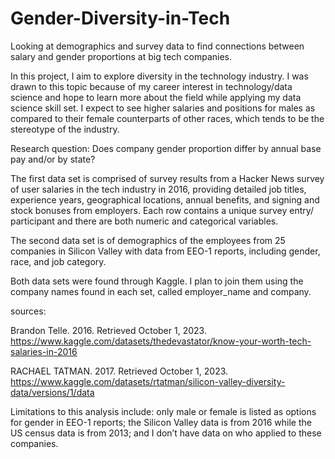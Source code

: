 # Gender-Diversity-in-Tech
Looking at demographics and survey data to find connections between salary and gender proportions at big tech companies.

In this project, I aim to explore diversity in the technology industry. I was drawn to this topic because of my career interest in technology/data science and hope to learn more about the field while applying my data science skill set. I expect to see higher salaries and positions for males as compared to their female counterparts of other races, which tends to be the stereotype of the industry.

Research question: Does company gender proportion differ by annual base pay and/or by state?

The first data set is comprised of survey results from a Hacker News survey of user salaries in the tech industry in 2016, providing detailed job titles, experience years, geographical locations, annual benefits, and signing and stock bonuses from employers. Each row contains a unique survey entry/ participant and there are both numeric and categorical variables.

The second data set is of demographics of the employees from 25 companies in Silicon Valley with data from EEO-1 reports, including gender, race, and job category.

Both data sets were found through Kaggle. I plan to join them using the company names found in each set, called employer_name and company.

sources:

Brandon Telle. 2016. Retrieved October 1, 2023. https://www.kaggle.com/datasets/thedevastator/know-your-worth-tech-salaries-in-2016

RACHAEL TATMAN. 2017. Retrieved October 1, 2023. https://www.kaggle.com/datasets/rtatman/silicon-valley-diversity-data/versions/1/data

Limitations to this analysis include: only male or female is listed as options for gender in EEO-1 reports; the Silicon Valley data is from 2016 while the US census data is from 2013; and I don’t have data on who applied to these companies.
